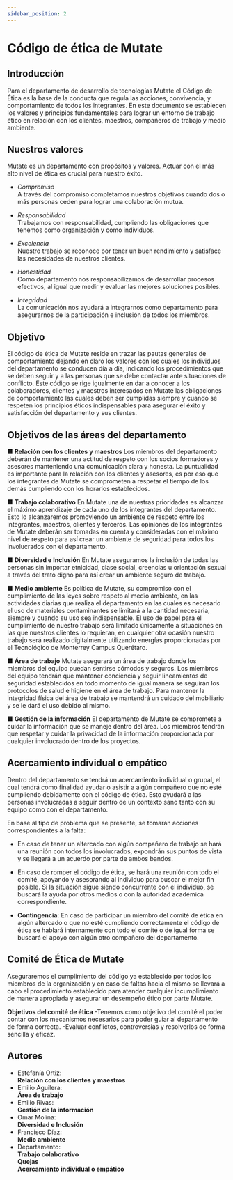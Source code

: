 ```yaml
---
sidebar_position: 2
---
```


# Código de ética de Mutate

## Introducción

Para el departamento de desarrollo de tecnologías Mutate el Código de Ética es la base de la conducta que regula las acciones, convivencia, y comportamiento de todos los integrantes. En este documento se establecen los valores y principios fundamentales para lograr un entorno de trabajo ético en relación con los clientes, maestros, compañeros de trabajo y medio ambiente.

## Nuestros valores

Mutate es un departamento con propósitos y valores. Actuar con el más alto nivel de ética es crucial para nuestro éxito.

- _Compromiso_  
A través del compromiso completamos nuestros objetivos cuando dos o más personas ceden para lograr una colaboración mutua.

- _Responsabilidad_  
Trabajamos con responsabilidad, cumpliendo las obligaciones que tenemos como organización y como individuos.

- _Excelencia_  
  Nuestro trabajo se reconoce por tener un buen rendimiento y satisface las necesidades de nuestros clientes.

- _Honestidad_  
  Como departamento nos responsabilizamos de desarrollar procesos efectivos, al igual que medir y evaluar las mejores soluciones posibles.

- _Integridad_  
  La comunicación nos ayudará a integrarnos como departamento para asegurarnos de la participación e inclusión de todos los miembros.

## Objetivo

El código de ética de Mutate reside en trazar las pautas generales de comportamiento dejando en claro los valores con los cuales los individuos del departamento se conducen día a día, indicando los procedimientos que se deben seguir y a las personas que se debe contactar ante situaciones de conflicto. Este código se rige igualmente en dar a conocer a los colaboradores, clientes y maestros interesados en Mutate las obligaciones de comportamiento las cuales deben ser cumplidas siempre y cuando se respeten los principios éticos indispensables para asegurar el éxito y satisfacción del departamento y sus clientes.

## Objetivos de las áreas del departamento

■ **Relación con los clientes y maestros**
Los miembros del departamento deberán de mantener una actitud de respeto con los socios formadores y asesores manteniendo una comunicación clara y honesta. La puntualidad es importante para la relación con los clientes y asesores, es por eso que los integrantes de Mutate se comprometen a respetar el tiempo de los demás cumpliendo con los horarios establecidos.

■ **Trabajo colaborativo**
En Mutate una de nuestras prioridades es alcanzar el máximo aprendizaje de cada uno de los integrantes del departamento. Esto lo alcanzaremos promoviendo un ambiente de respeto entre los integrantes, maestros, clientes y terceros. Las opiniones de los integrantes de Mutate deberán ser tomadas en cuenta y consideradas con el máximo nivel de respeto para así crear un ambiente de seguridad para todos los involucrados con el departamento.

■ **Diversidad e Inclusión**
En Mutate aseguramos la inclusión de todas las personas sin importar etnicidad, clase social, creencias u orientación sexual a través del trato digno para así crear un ambiente seguro de trabajo.

■ **Medio ambiente**
Es política de Mutate, su compromiso con el cumplimiento de las leyes sobre respeto al medio ambiente, en las actividades diarias que realiza el departamento en las cuales es necesario el uso de materiales contaminantes se limitará a la cantidad necesaria, siempre y cuando su uso sea indispensable. El uso de papel para el cumplimiento de nuestro trabajo será limitado únicamente a situaciones en las que nuestros clientes lo requieran, en cualquier otra ocasión nuestro trabajo será realizado digitalmente utilizando energías proporcionadas por el Tecnológico de Monterrey Campus Querétaro.

■ **Área de trabajo**
Mutate asegurará un área de trabajo donde los miembros del equipo puedan sentirse cómodos y seguros. Los miembros del equipo tendrán que mantener conciencia y seguir lineamientos de seguridad establecidos en todo momento de igual manera se seguirán los protocolos de salud e higiene en el área de trabajo. Para mantener la integridad física del área de trabajo se mantendrá un cuidado del mobiliario y se le dará el uso debido al mismo.

■ **Gestión de la información**
El departamento de Mutate se compromete a cuidar la información que se maneje dentro del área. Los miembros tendrán que respetar y cuidar la privacidad de la información proporcionada por cualquier involucrado dentro de los proyectos.

## Acercamiento individual o empático

Dentro del departamento se tendrá un acercamiento individual o grupal, el cual tendrá como finalidad ayudar o asistir a algún compañero que no esté cumpliendo debidamente con el código de ética. Esto ayudará a las personas involucradas a seguir dentro de un contexto sano tanto con su equipo como con el departamento.

En base al tipo de problema que se presente, se tomarán acciones correspondientes a la falta:

- En caso de tener un altercado con algún compañero de trabajo se hará una reunión con todos los involucrados, expondrán sus puntos de vista y se llegará a un acuerdo por parte de ambos bandos.

- En caso de romper el código de ética, se hará una reunión con todo el comité, apoyando y asesorando al individuo para buscar el mejor fin posible. Si la situación sigue siendo concurrente con el individuo, se buscará la ayuda por otros medios o con la autoridad académica correspondiente.

- **Contingencia**: En caso de participar un miembro del comité de ética en algún altercado o que no esté cumpliendo correctamente el código de ética se hablará internamente con todo el comité o de igual forma se buscará el apoyo con algún otro compañero del departamento.

## Comité de Ética de Mutate

Aseguraremos el cumplimiento del código ya establecido por todos los miembros de la organización y en caso de faltas hacia el mismo se llevará a cabo el procedimiento establecido para atender cualquier incumplimiento de manera apropiada y asegurar un desempeño ético por parte Mutate.

**Objetivos del comité de ética**
-Tenemos como objetivo del comité el poder contar con los mecanismos necesarios para poder guiar al departamento de forma correcta.
-Evaluar conflictos, controversias y resolverlos de forma sencilla y eficaz.

## Autores

- Estefanía Ortiz:  
**Relación con los clientes y maestros**
- Emilio Aguilera:  
**Área de trabajo**
- Emilio Rivas:  
**Gestión de la información**
- Omar Molina:  
**Diversidad e Inclusión**
- Francisco Díaz:  
**Medio ambiente**
- Departamento:  
**Trabajo colaborativo**  
**Quejas**  
**Acercamiento individual o empático**
